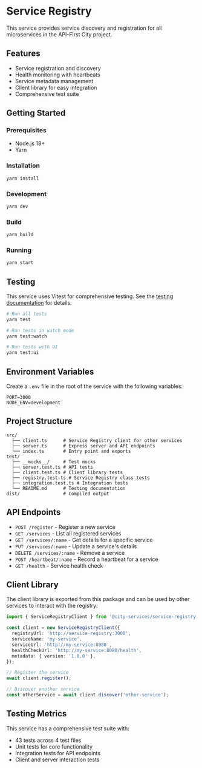 # Service Registry

This service provides service discovery and registration for all microservices in the API-First City project.

## Features

- Service registration and discovery
- Health monitoring with heartbeats
- Service metadata management
- Client library for easy integration
- Comprehensive test suite

## Getting Started

### Prerequisites

- Node.js 18+
- Yarn

### Installation

```bash
yarn install
```

### Development

```bash
yarn dev
```

### Build

```bash
yarn build
```

### Running

```bash
yarn start
```

## Testing

This service uses Vitest for comprehensive testing. See the [testing documentation](./test/README.md) for details.

```bash
# Run all tests
yarn test

# Run tests in watch mode
yarn test:watch

# Run tests with UI
yarn test:ui
```

## Environment Variables

Create a `.env` file in the root of the service with the following variables:

```
PORT=3000
NODE_ENV=development
```

## Project Structure

```
src/
  ├── client.ts      # Service Registry client for other services
  ├── server.ts      # Express server and API endpoints
  └── index.ts       # Entry point and exports
test/
  ├── __mocks__/     # Test mocks
  ├── server.test.ts # API tests
  ├── client.test.ts # Client library tests
  ├── registry.test.ts # Service Registry class tests
  ├── integration.test.ts # Integration tests
  └── README.md      # Testing documentation
dist/                # Compiled output
```

## API Endpoints

- `POST /register` - Register a new service
- `GET /services` - List all registered services
- `GET /services/:name` - Get details for a specific service
- `PUT /services/:name` - Update a service's details
- `DELETE /services/:name` - Remove a service
- `POST /heartbeat/:name` - Record a heartbeat for a service
- `GET /health` - Service health check

## Client Library

The client library is exported from this package and can be used by other services to interact with the registry:

```typescript
import { ServiceRegistryClient } from '@city-services/service-registry';

const client = new ServiceRegistryClient({
  registryUrl: 'http://service-registry:3000',
  serviceName: 'my-service',
  serviceUrl: 'http://my-service:8080',
  healthCheckUrl: 'http://my-service:8080/health',
  metadata: { version: '1.0.0' },
});

// Register the service
await client.register();

// Discover another service
const otherService = await client.discover('other-service');
```

## Testing Metrics

This service has a comprehensive test suite with:

- 43 tests across 4 test files
- Unit tests for core functionality
- Integration tests for API endpoints
- Client and server interaction tests
